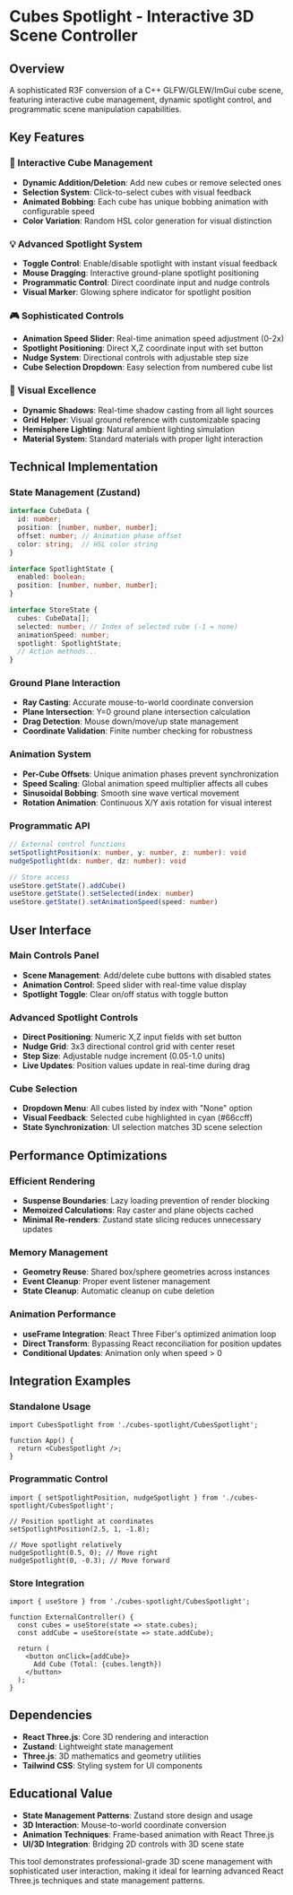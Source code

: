 # Cubes Spotlight - Interactive 3D Scene Controller

## Overview
A sophisticated R3F conversion of a C++ GLFW/GLEW/ImGui cube scene, featuring interactive cube management, dynamic spotlight control, and programmatic scene manipulation capabilities.

## Key Features

### 🎯 Interactive Cube Management
- **Dynamic Addition/Deletion**: Add new cubes or remove selected ones
- **Selection System**: Click-to-select cubes with visual feedback
- **Animated Bobbing**: Each cube has unique bobbing animation with configurable speed
- **Color Variation**: Random HSL color generation for visual distinction

### 💡 Advanced Spotlight System
- **Toggle Control**: Enable/disable spotlight with instant visual feedback
- **Mouse Dragging**: Interactive ground-plane spotlight positioning
- **Programmatic Control**: Direct coordinate input and nudge controls
- **Visual Marker**: Glowing sphere indicator for spotlight position

### 🎮 Sophisticated Controls
- **Animation Speed Slider**: Real-time animation speed adjustment (0-2x)
- **Spotlight Positioning**: Direct X,Z coordinate input with set button
- **Nudge System**: Directional controls with adjustable step size
- **Cube Selection Dropdown**: Easy selection from numbered cube list

### 🎨 Visual Excellence
- **Dynamic Shadows**: Real-time shadow casting from all light sources
- **Grid Helper**: Visual ground reference with customizable spacing
- **Hemisphere Lighting**: Natural ambient lighting simulation
- **Material System**: Standard materials with proper light interaction

## Technical Implementation

### State Management (Zustand)
```typescript
interface CubeData {
  id: number;
  position: [number, number, number];
  offset: number; // Animation phase offset
  color: string;  // HSL color string
}

interface SpotlightState {
  enabled: boolean;
  position: [number, number, number];
}

interface StoreState {
  cubes: CubeData[];
  selected: number; // Index of selected cube (-1 = none)
  animationSpeed: number;
  spotlight: SpotlightState;
  // Action methods...
}
```

### Ground Plane Interaction
- **Ray Casting**: Accurate mouse-to-world coordinate conversion
- **Plane Intersection**: Y=0 ground plane intersection calculation
- **Drag Detection**: Mouse down/move/up state management
- **Coordinate Validation**: Finite number checking for robustness

### Animation System
- **Per-Cube Offsets**: Unique animation phases prevent synchronization
- **Speed Scaling**: Global animation speed multiplier affects all cubes
- **Sinusoidal Bobbing**: Smooth sine wave vertical movement
- **Rotation Animation**: Continuous X/Y axis rotation for visual interest

### Programmatic API
```typescript
// External control functions
setSpotlightPosition(x: number, y: number, z: number): void
nudgeSpotlight(dx: number, dz: number): void

// Store access
useStore.getState().addCube()
useStore.getState().setSelected(index: number)
useStore.getState().setAnimationSpeed(speed: number)
```

## User Interface

### Main Controls Panel
- **Scene Management**: Add/delete cube buttons with disabled states
- **Animation Control**: Speed slider with real-time value display
- **Spotlight Toggle**: Clear on/off status with toggle button

### Advanced Spotlight Controls
- **Direct Positioning**: Numeric X,Z input fields with set button
- **Nudge Grid**: 3x3 directional control grid with center reset
- **Step Size**: Adjustable nudge increment (0.05-1.0 units)
- **Live Updates**: Position values update in real-time during drag

### Cube Selection
- **Dropdown Menu**: All cubes listed by index with "None" option
- **Visual Feedback**: Selected cube highlighted in cyan (#66ccff)
- **State Synchronization**: UI selection matches 3D scene selection

## Performance Optimizations

### Efficient Rendering
- **Suspense Boundaries**: Lazy loading prevention of render blocking
- **Memoized Calculations**: Ray caster and plane objects cached
- **Minimal Re-renders**: Zustand state slicing reduces unnecessary updates

### Memory Management
- **Geometry Reuse**: Shared box/sphere geometries across instances
- **Event Cleanup**: Proper event listener management
- **State Cleanup**: Automatic cleanup on cube deletion

### Animation Performance
- **useFrame Integration**: React Three Fiber's optimized animation loop
- **Direct Transform**: Bypassing React reconciliation for position updates
- **Conditional Updates**: Animation only when speed > 0

## Integration Examples

### Standalone Usage
```tsx
import CubesSpotlight from './cubes-spotlight/CubesSpotlight';

function App() {
  return <CubesSpotlight />;
}
```

### Programmatic Control
```tsx
import { setSpotlightPosition, nudgeSpotlight } from './cubes-spotlight/CubesSpotlight';

// Position spotlight at coordinates
setSpotlightPosition(2.5, 1, -1.8);

// Move spotlight relatively
nudgeSpotlight(0.5, 0); // Move right
nudgeSpotlight(0, -0.3); // Move forward
```

### Store Integration
```tsx
import { useStore } from './cubes-spotlight/CubesSpotlight';

function ExternalController() {
  const cubes = useStore(state => state.cubes);
  const addCube = useStore(state => state.addCube);

  return (
    <button onClick={addCube}>
      Add Cube (Total: {cubes.length})
    </button>
  );
}
```

## Dependencies
- **React Three.js**: Core 3D rendering and interaction
- **Zustand**: Lightweight state management
- **Three.js**: 3D mathematics and geometry utilities
- **Tailwind CSS**: Styling system for UI components

## Educational Value
- **State Management Patterns**: Zustand store design and usage
- **3D Interaction**: Mouse-to-world coordinate conversion
- **Animation Techniques**: Frame-based animation with React Three.js
- **UI/3D Integration**: Bridging 2D controls with 3D scene state

This tool demonstrates professional-grade 3D scene management with sophisticated user interaction, making it ideal for learning advanced React Three.js techniques and state management patterns.
